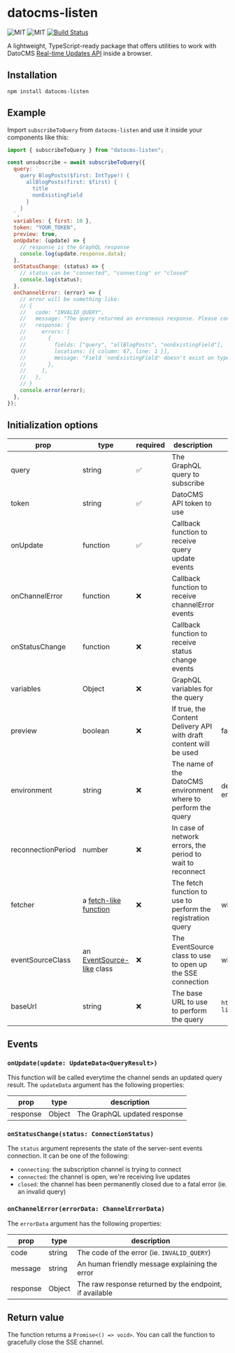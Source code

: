 # datocms-listen

![MIT](https://img.shields.io/npm/l/datocms-listen?style=for-the-badge) ![MIT](https://img.shields.io/npm/v/datocms-listen?style=for-the-badge) [![Build Status](https://img.shields.io/travis/datocms/datocms-listen?style=for-the-badge)](https://travis-ci.org/datocms/datocms-listen)

A lightweight, TypeScript-ready package that offers utilities to work with DatoCMS [Real-time Updates API](https://www.datocms.com/docs/real-time-updates-api) inside a browser.

## Installation

```
npm install datocms-listen
```

## Example

Import `subscribeToQuery` from `datocms-listen` and use it inside your components like this:

```js
import { subscribeToQuery } from "datocms-listen";

const unsubscribe = await subscribeToQuery({
  query: `
    query BlogPosts($first: IntType!) {
      allBlogPosts(first: $first) {
        title
        nonExistingField
      }
    }
  `,
  variables: { first: 10 },
  token: "YOUR_TOKEN",
  preview: true,
  onUpdate: (update) => {
    // response is the GraphQL response
    console.log(update.response.data);
  },
  onStatusChange: (status) => {
    // status can be "connected", "connecting" or "closed"
    console.log(status);
  },
  onChannelError: (error) => {
    // error will be something like:
    // {
    //   code: "INVALID_QUERY",
    //   message: "The query returned an erroneous response. Please consult the response details to understand the cause.",
    //   response: {
    //     errors: [
    //       {
    //         fields: ["query", "allBlogPosts", "nonExistingField"],
    //         locations: [{ column: 67, line: 1 }],
    //         message: "Field 'nonExistingField' doesn't exist on type 'BlogPostRecord'",
    //       },
    //     ],
    //   },
    // }
    console.error(error);
  },
});
```

## Initialization options

| prop               | type                                                                                      | required           | description                                                       | default                              |
| ------------------ | ----------------------------------------------------------------------------------------- | ------------------ | ----------------------------------------------------------------- | ------------------------------------ |
| query              | string                                                                                    | :white_check_mark: | The GraphQL query to subscribe                                    |                                      |
| token              | string                                                                                    | :white_check_mark: | DatoCMS API token to use                                          |                                      |
| onUpdate           | function                                                                                  | :white_check_mark: | Callback function to receive query update events                  |                                      |
| onChannelError     | function                                                                                  | :x:                | Callback function to receive channelError events                  |                                      |
| onStatusChange     | function                                                                                  | :x:                | Callback function to receive status change events                 |                                      |
| variables          | Object                                                                                    | :x:                | GraphQL variables for the query                                   |                                      |
| preview            | boolean                                                                                   | :x:                | If true, the Content Delivery API with draft content will be used | false                                |
| environment        | string                                                                                    | :x:                | The name of the DatoCMS environment where to perform the query    | defaults to primary environment      |
| reconnectionPeriod | number                                                                                    | :x:                | In case of network errors, the period to wait to reconnect        |                                      |
| fetcher            | a [fetch-like function](https://developer.mozilla.org/en-US/docs/Web/API/Fetch_API)       | :x:                | The fetch function to use to perform the registration query       | window.fetch                         |
| eventSourceClass   | an [EventSource-like](https://developer.mozilla.org/en-US/docs/Web/API/EventSource) class | :x:                | The EventSource class to use to open up the SSE connection        | window.EventSource                   |
| baseUrl            | string                                                                                    | :x:                | The base URL to use to perform the query                          | `https://graphql-listen.datocms.com` |

## Events

### `onUpdate(update: UpdateData<QueryResult>)`

This function will be called everytime the channel sends an updated query result. The `updateData` argument has the following properties:

| prop     | type   | description                  |
| -------- | ------ | ---------------------------- |
| response | Object | The GraphQL updated response |

### `onStatusChange(status: ConnectionStatus)`

The `status` argument represents the state of the server-sent events connection. It can be one of the following:

- `connecting`: the subscription channel is trying to connect
- `connected`: the channel is open, we're receiving live updates
- `closed`: the channel has been permanently closed due to a fatal error (ie. an invalid query)

### `onChannelError(errorData: ChannelErrorData)`

The `errorData` argument has the following properties:

| prop     | type   | description                                             |
| -------- | ------ | ------------------------------------------------------- |
| code     | string | The code of the error (ie. `INVALID_QUERY`)             |
| message  | string | An human friendly message explaining the error          |
| response | Object | The raw response returned by the endpoint, if available |

## Return value

The function returns a `Promise<() => void>`. You can call the function to gracefully close the SSE channel.
